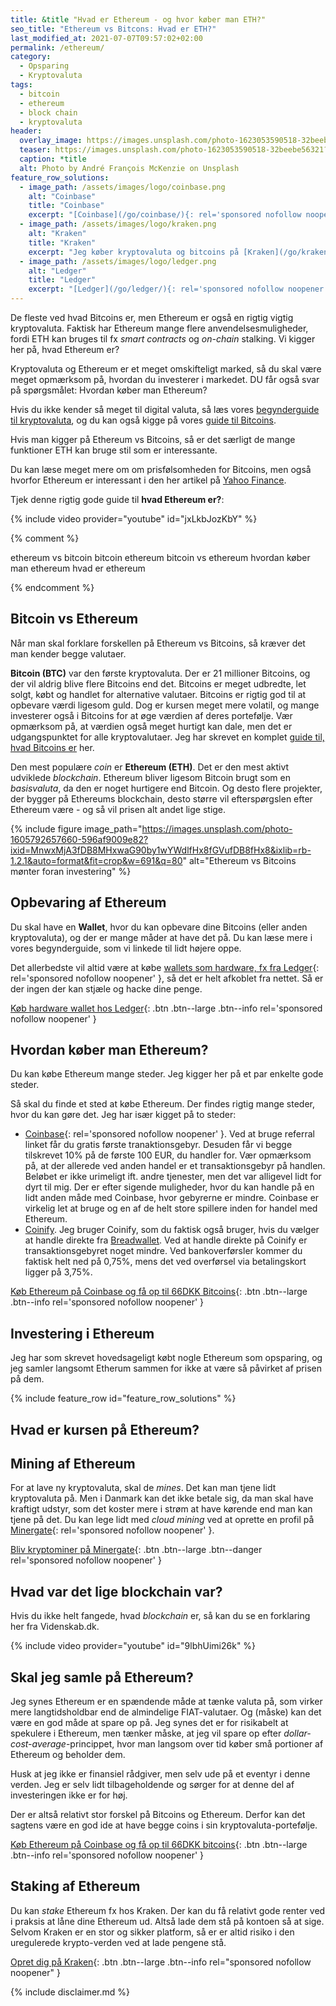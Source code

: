 ```yaml
---
title: &title "Hvad er Ethereum - og hvor køber man ETH?"
seo_title: "Ethereum vs Bitcons: Hvad er ETH?"
last_modified_at: 2021-07-07T09:57:02+02:00
permalink: /ethereum/
category:
  - Opsparing
  - Kryptovaluta
tags:
  - bitcoin
  - ethereum
  - block chain
  - kryptovaluta
header:
  overlay_image: https://images.unsplash.com/photo-1623053590518-32beebe56321?ixid=MnwxMjA3fDB8MHxwaG90by1wYWdlfHx8fGVufDB8fHx8&ixlib=rb-1.2.1&auto=format&fit=crop&w=1900&q=80
  teaser: https://images.unsplash.com/photo-1623053590518-32beebe56321?ixid=MnwxMjA3fDB8MHxwaG90by1wYWdlfHx8fGVufDB8fHx8&ixlib=rb-1.2.1&auto=format&fit=crop&w=400&q=80
  caption: *title
  alt: Photo by André François McKenzie on Unsplash
feature_row_solutions:
  - image_path: /assets/images/logo/coinbase.png
    alt: "Coinbase"
    title: "Coinbase"
    excerpt: "[Coinbase](/go/coinbase/){: rel='sponsored nofollow noopener' } har et rigtig godt _Earn_-program, hvor jeg flere gange har lært meget om forskellige krypotvalutaer. Du får op til 66 DKK Bitcoins ved at købe på Coinbase med [mit link](/go/coinbase/){: rel='sponsored nofollow noopener' }."
  - image_path: /assets/images/logo/kraken.png
    alt: "Kraken"
    title: "Kraken"
    excerpt: "Jeg køber kryptovaluta og bitcoins på [Kraken](/go/kraken/){: rel='sponsored nofollow noopener' }, som er den billigeste kryptobørs, jeg har kunnet finde. Den er ret let at bruge."
  - image_path: /assets/images/logo/ledger.png
    alt: "Ledger"
    title: "Ledger"
    excerpt: "[Ledger](/go/ledger/){: rel='sponsored nofollow noopener' } er en hardware wallet til dine kryptovalutaer. Det er helt nødvendigt, hvis du tager sikkerheden seriøst."
---
```


De fleste ved hvad Bitcoins er, men Ethereum er også en rigtig vigtig kryptovaluta. Faktisk har Ethereum mange flere anvendelsesmuligheder, fordi ETH kan bruges til fx _smart contracts_ og _on-chain_ stalking. Vi kigger her på, hvad Ethereum er?

Kryptovaluta og Ethereum er et meget omskifteligt marked, så du skal være meget opmærksom på, hvordan du investerer i markedet. DU får også svar på spørgsmålet: Hvordan køber man Ethereum?

Hvis du ikke kender så meget til digital valuta, så læs vores [begynderguide til kryptovaluta](/kryptovaluta/), og du kan også kigge på vores [guide til Bitcoins](/bitcoins/).

Hvis man kigger på Ethereum vs Bitcoins, så er det særligt de mange funktioner ETH kan bruge stil som er interessante.

Du kan læse meget mere om om prisfølsomheden for Bitcoins, men også hvorfor Ethereum er interessant i den her artikel på [Yahoo Finance](https://finance.yahoo.com/news/bitcoin-could-boom-430-ethereum-133606997.html).

Tjek denne rigtig gode guide til **hvad Ethereum er?**:

{% include video provider="youtube" id="jxLkbJozKbY" %}

{% comment %}

ethereum vs bitcoin
bitcoin ethereum
bitcoin vs ethereum
hvordan køber man ethereum
hvad er ethereum

{% endcomment %}

## Bitcoin vs Ethereum

Når man skal forklare forskellen på Ethereum vs Bitcoins, så kræver det man kender begge valutaer.

**Bitcoin (BTC)** var den første kryptovaluta. Der er 21 millioner Bitcoins, og der vil aldrig blive flere Bitcoins end det. Bitcoins er meget udbredte, let solgt, købt og handlet for alternative valutaer. Bitcoins er rigtig god til at opbevare værdi ligesom guld. Dog er kursen meget mere volatil, og mange investerer også i Bitcoins for at øge værdien af deres portefølje. Vær opmærksom på, at værdien også meget hurtigt kan dale, men det er udgangspunktet for alle kryptovalutaer. Jeg har skrevet en komplet [guide til, hvad Bitcoins er](/bitcoins/) her.

Den mest populære _coin_ er **Ethereum (ETH)**. Det er den mest aktivt udviklede _blockchain_. Ethereum bliver ligesom Bitcoin brugt som en _basisvaluta_, da den er noget hurtigere end Bitcoin. Og desto flere projekter, der bygger på Ethereums blockchain, desto større vil efterspørgslen efter Ethereum være - og så vil prisen alt andet lige stige.

{% include figure image_path="https://images.unsplash.com/photo-1605792657660-596af9009e82?ixid=MnwxMjA3fDB8MHxwaG90by1wYWdlfHx8fGVufDB8fHx8&ixlib=rb-1.2.1&auto=format&fit=crop&w=691&q=80" alt="Ethereum vs Bitcoins mønter foran investering" %}

## Opbevaring af Ethereum

Du skal have en **Wallet**, hvor du kan opbevare dine Bitcoins (eller anden kryptovaluta), og der er mange måder at have det på. Du kan læse mere i vores begynderguide, som vi linkede til lidt højere oppe.

Det allerbedste vil altid være at købe [wallets som hardware, fx fra Ledger](/go/ledger/){: rel='sponsored nofollow noopener' }, så det er helt afkoblet fra nettet. Så er der ingen der kan stjæle og hacke dine penge.

[Køb hardware wallet hos Ledger](/go/ledger/){: .btn .btn--large .btn--info rel='sponsored nofollow noopener' }

## Hvordan køber man Ethereum?

Du kan købe Ethereum mange steder. Jeg kigger her på et par enkelte gode steder.

Så skal du finde et sted at købe Ethereum. Der findes rigtig mange steder, hvor du kan gøre det. Jeg har især kigget på to steder:

- [Coinbase](/go/coinbase/){: rel='sponsored nofollow noopener' }. Ved at bruge referral linket får du gratis første tranaktionsgebyr. Desuden får vi begge tilskrevet 10% på de første 100 EUR, du handler for. Vær opmærksom på, at der allerede ved anden handel er et transaktionsgebyr på handlen. Beløbet er ikke urimeligt ift. andre tjenester, men det var alligevel lidt for dyrt til mig. Der er efter sigende muligheder, hvor du kan handle på en lidt anden måde med Coinbase, hvor gebyrerne er mindre. Coinbase er virkelig let at bruge og en af de helt store spillere inden for handel med Ethereum.
- [Coinify](https://coinify.com/). Jeg bruger Coinify, som du faktisk også bruger, hvis du vælger at handle direkte fra [Breadwallet](https://brd.com/). Ved at handle direkte på Coinify er transaktionsgebyret noget mindre. Ved bankoverførsler kommer du faktisk helt ned på 0,75%, mens det ved overførsel via betalingskort ligger på 3,75%.

[Køb Ethereum på Coinbase og få op til 66DKK Bitcoins](/go/coinbase/){: .btn .btn--large .btn--info rel='sponsored nofollow noopener' }

## Investering i Ethereum

Jeg har som skrevet hovedsageligt købt nogle Ethereum som opsparing, og jeg samler langsomt Etherum sammen for ikke at være så påvirket af prisen på dem.

{% include feature_row id="feature_row_solutions" %}

## Hvad er kursen på Ethereum?

<script type="text/javascript" src="https://files.coinmarketcap.com/static/widget/currency.js"></script><div class="coinmarketcap-currency-widget" data-currencyid="3" data-base="EUR" data-secondary="" data-ticker="true" data-rank="false" data-marketcap="false" data-volume="false" data-statsticker="true" data-stats="USD"></div>

## Mining af Ethereum

For at lave ny kryptovaluta, skal de _mines_. Det kan man tjene lidt kryptovaluta på. Men i Danmark kan det ikke betale sig, da man skal have kraftigt udstyr, som det koster mere i strøm at have kørende end man kan tjene på det. Du kan lege lidt med _cloud mining_ ved at oprette en profil på [Minergate](/go/minergate/){: rel='sponsored nofollow noopener' }.

[Bliv kryptominer på Minergate](/go/minergate/){: .btn .btn--large .btn--danger rel='sponsored nofollow noopener' }

## Hvad var det lige blockchain var?

Hvis du ikke helt fangede, hvad _blockchain_ er, så kan du se en forklaring her fra Videnskab.dk.

{% include video provider="youtube" id="9lbhUimi26k" %}

## Skal jeg samle på Ethereum?

Jeg synes Ethereum er en spændende måde at tænke valuta på, som virker mere langtidsholdbar end de almindelige FIAT-valutaer. Og (måske) kan det være en god måde at spare op på. Jeg synes det er for risikabelt at spekulere i Ethereum, men tænker måske, at jeg vil spare op efter _dollar-cost-average_-princippet, hvor man langsom over tid køber små portioner af Ethereum og beholder dem.

Husk at jeg ikke er finansiel rådgiver, men selv ude på et eventyr i denne verden. Jeg er selv lidt tilbageholdende og sørger for at denne del af investeringen ikke er for høj.

Der er altså relativt stor forskel på Bitcoins og Ethereum. Derfor kan det sagtens være en god ide at have begge coins i sin kryptovaluta-portefølje.

[Køb Ethereum på Coinbase og få op til 66DKK bitcoins](/go/coinbase/){: .btn .btn--large .btn--info rel='sponsored nofollow noopener' }

## Staking af Ethereum

Du kan _stake_ Ethereum fx hos Kraken. Der kan du få relativt gode renter ved i praksis at låne dine Ethereum ud. Altså lade dem stå på kontoen så at sige. Selvom Kraken er en stor og sikker platform, så er er altid risiko i den uregulerede krypto-verden ved at lade pengene stå.

[Opret dig på Kraken](/go/kraken/){: .btn .btn--large .btn--info rel="sponsored nofollow noopener" }

{% include disclaimer.md %}
